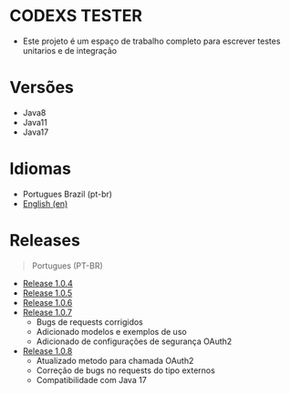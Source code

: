 # CODEXS TESTER
- Este projeto é um espaço de trabalho completo para escrever testes unitarios e de integração


# Versões

- Java8
- Java11
- Java17


# Idiomas

- Portugues Brazil (pt-br)
- <a href="README-EN.md">English (en)</a>


# Releases

> Portugues (PT-BR)

- <a href="data/pt-br/RELEASE_1.0.4.md">Release 1.0.4</a>
- <a href="data/pt-br/RELEASE_1.0.5.md">Release 1.0.5</a>
- <a href="data/pt-br/RELEASE_1.0.6.md">Release 1.0.6</a>
- <a href="data/pt-br/RELEASE_1.0.7.md">Release 1.0.7</a>
  - Bugs de requests corrigidos
  - Adicionado modelos e exemplos de uso
  - Adicionado de configurações de segurança OAuth2
- <a href="data/pt-br/RELEASE_1.0.8.md">Release 1.0.8</a>
  - Atualizado metodo para chamada OAuth2
  - Correção de bugs no requests do tipo externos
  - Compatibilidade com Java 17
